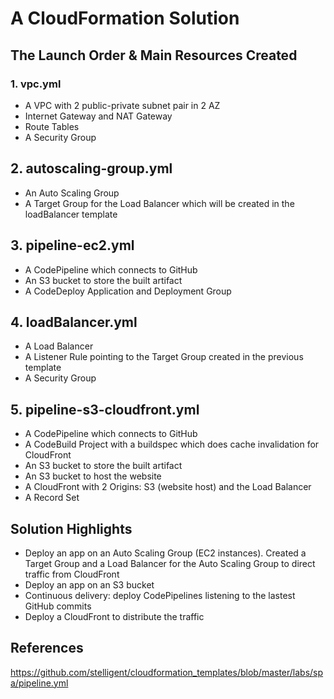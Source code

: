 # A CloudFormation Solution

## The Launch Order & Main Resources Created

### 1. vpc.yml

- A VPC with 2 public-private subnet pair in 2 AZ
- Internet Gateway and NAT Gateway
- Route Tables
- A Security Group

## 2. autoscaling-group.yml

- An Auto Scaling Group
- A Target Group for the Load Balancer which will be created in the loadBalancer template

## 3. pipeline-ec2.yml

- A CodePipeline which connects to GitHub
- An S3 bucket to store the built artifact
- A CodeDeploy Application and Deployment Group

## 4. loadBalancer.yml

- A Load Balancer
- A Listener Rule pointing to the Target Group created in the previous template
- A Security Group

## 5. pipeline-s3-cloudfront.yml

- A CodePipeline which connects to GitHub
- A CodeBuild Project with a buildspec which does cache invalidation for CloudFront
- An S3 bucket to store the built artifact
- An S3 bucket to host the website
- A CloudFront with 2 Origins: S3 (website host) and the Load Balancer
- A Record Set

## Solution Highlights

- Deploy an app on an Auto Scaling Group (EC2 instances). Created a Target Group and a Load Balancer for the Auto Scaling Group to direct traffic from CloudFront
- Deploy an app on an S3 bucket
- Continuous delivery: deploy CodePipelines listening to the lastest GitHub commits
- Deploy a CloudFront to distribute the traffic

## References

https://github.com/stelligent/cloudformation_templates/blob/master/labs/spa/pipeline.yml
